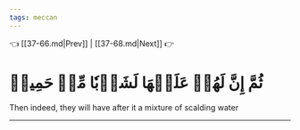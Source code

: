 ```yaml
---
tags: meccan
---
```


👈 [[37-66.md|Prev]] | [[37-68.md|Next]] 👉

# ثُمَّ إِنَّ لَهُمۡ عَلَيۡهَا لَشَوۡبٗا مِّنۡ حَمِيمٖ

Then indeed, they will have after it a mixture of scalding water

---

